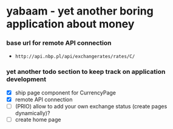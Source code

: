 # yabaam - yet another boring application about money

### base url for remote API connection

- `http://api.nbp.pl/api/exchangerates/rates/C/`

### yet another todo section to keep track on application development

- [x] ship page component for CurrencyPage
- [x] remote API connection
- [ ] (PRIO) allow to add your own exchange status (create pages dynamically)?
- [ ] create home page
